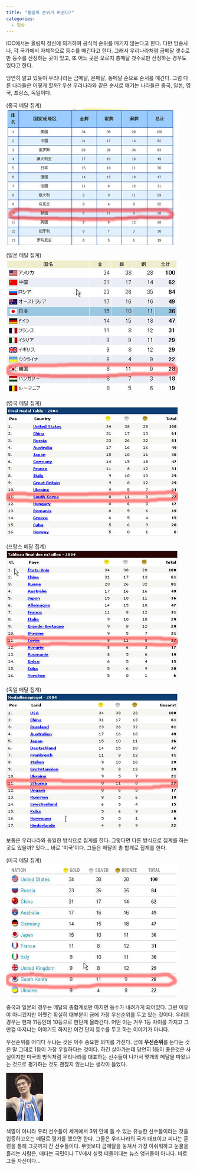 ```yaml
---
title: "올림픽 순위가 바뀐다?"
categories:
  - 일상
---
```


IOC에서는 올림픽 정신에 의거하여 공식적 순위를 매기지 않는다고 한다. 다만 방송사나, 각 국가에서 자체적으로 등수를 매긴다고 한다. 그래서 우리나라처럼 금메달 갯수로만 등수를 산정하는 곳이 있고, 또 어느 곳은 오로지 총매달 갯수로만 산정하는 경우도 있다고 한다.

당연히 알고 있듯이 우리나라는 금메달, 은메달, 동메달 순으로 순서를 매긴다. 그럼 다른 나라들은 어떻게 할까? 우선 우리나라와 같은 순서로 매기는 나라들은 중국, 일본, 영국, 프랑스, 독일이다.  

(중국 메달 집계)  
![](/assets/images/posts/2004/08/ek200000000042.jpg)

(일본 메달 집계)  
![](/assets/images/posts/2004/08/gk200000000041.jpg)

(영국 메달 집계)  
![](/assets/images/posts/2004/08/gk200000000042.jpg)

(프랑스 메달 집계)  
![](/assets/images/posts/2004/08/gk200000000043.jpg)

(독일 메달 집계)  
![](/assets/images/posts/2004/08/ek200000000043.jpg)

보통은 우리나라와 동일한 방식으로 집계를 한다. 그렇다면 다른 방식으로 집계를 하는 곳도 있을까? 있다... 바로 '미국'이다. 그들은 메달의 총 합계로 집계를 한다.  

(미국 메달 집계)  
![](/assets/images/posts/2004/08/fk200000000039.jpg)

중국과 일본의 경우는 메달의 총합계로만 따지면 등수가 내려가게 되어있다. 그런 이유야 아니겠지만 어쨋건 확실히 대부분이 금에 가장 우선순위를 두고 있는 것이다. 우리의 경우는 현재 11등인데 10등으로 한단계 올라간다. 어떤 이는 겨우 1등 차이를 가지고 그딴걸 따지냐는 이야기도 하지만 이건 단지 등수를 두고 하는 이야기가 아니다.  
  
우선순위를 어디다 두냐는 것은 아주 중요한 의미를 가진다. 금에 **우선순위**를 둔다는 것은 말 그대로 1등이 가장 우월하다는 것이다. 하긴 살아가는데 당연히 1등이 좋은것은 사실이지만 미국의 방식처럼 우리나라를 대표하는 선수들이 나가서 몇개의 메달을 따왔냐는 것으로 평가하는 것도 괜찮지 않는냐는 생각이 들었다.  
  
![](/assets/images/posts/2004/08/gk200000000044.jpg)  

색깔이 아니라 우리 선수들이 세계에서 3위 안에 들 수 있는 유능한 선수들이라는 것을 입증하고오는 메달로 평가를 했으면 한다. 그들은 우리나라의 국가 대표이고 피나는 훈련을 통해 그곳까지 간 선수들이다. 무엇보다 금메달을 놓쳐서 가장 아쉬워하고 눈물을 흘리는 사람은, 애타는 국민이나 TV에서 실컷 떠들어대는 뉴스 앵커들이 아니다. 바로 그들 자신이다...
